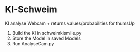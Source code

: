# KI-Schweim

KI analyse Webcam + returns values/probabilities for thumsUp
1. Build the KI in schweimkismile.py
2. Store the Model in saved Models
3. Run AnalyseCam.py
